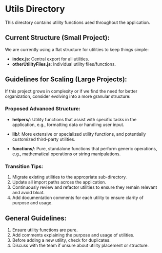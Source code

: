 # Utils Directory

This directory contains utility functions used throughout the application.

## Current Structure (Small Project):

We are currently using a flat structure for utilities to keep things simple:

- **index.js**: Central export for all utilities.
- **otherUtilityFiles.js**: Individual utility files/functions.

## Guidelines for Scaling (Large Projects):

If this project grows in complexity or if we find the need for better organization, consider evolving into a more granular structure:

### Proposed Advanced Structure:

- **helpers/**: Utility functions that assist with specific tasks in the application, e.g., formatting data or handling user input.
  
- **lib/**: More extensive or specialized utility functions, and potentially customized third-party utilities.
  
- **functions/**: Pure, standalone functions that perform generic operations, e.g., mathematical operations or string manipulations.

### Transition Tips:

1. Migrate existing utilities to the appropriate sub-directory.
2. Update all import paths across the application.
3. Continuously review and refactor utilities to ensure they remain relevant and avoid bloat.
4. Add documentation comments for each utility to ensure clarity of purpose and usage.

## General Guidelines:

1. Ensure utility functions are pure.
2. Add comments explaining the purpose and usage of utilities.
3. Before adding a new utility, check for duplicates.
4. Discuss with the team if unsure about utility placement or structure.
